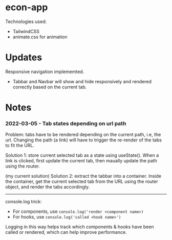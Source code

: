 # econ-app

Technologies used:

- TailwindCSS
- animate.css for animation

# Updates

Responsive navigation implememted.

- Tabbar and Navbar will show and hide responsively and rendered correctly based on the current tab.

# Notes

### 2022-03-05 - Tab states depending on url path

Problem: tabs have to be rendered depending on the current path, i.e, the url. Changing the path (a link) will have to trigger the re-render of the tabs to fit the URL.

Solution 1: store current selected tab as a state using useState(). When a link is clicked, first update the current tab, then maually update the path using the router.

(my current solution) Solution 2: extract the tabbar into a container. Inside the container, get the current selected tab from the URL using the router object, and render the tabs accordingly.

---

console.log trick:

- For components, use `console.log('render <component name>)`
- For hooks, use `console.log('called <hook name>')`

Logging in this way helps track which components & hooks have been called or rendered, which can help improve performance.
